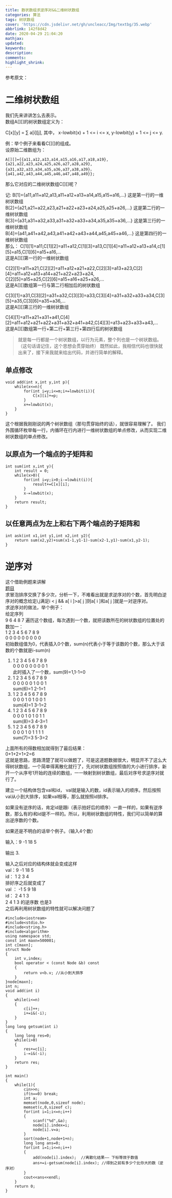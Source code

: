 ```yaml
---
title: 数状数组求逆序对&&二维树状数组
categories: 算法
tags: 树状数组
cover: 'https://cdn.jsdelivr.net/gh/uncleacc/Img/textbg/35.webp'
abbrlink: 142f8d42
date: 2020-04-29 21:04:20
mathjax:
updated:
keywords:
description:
comments:
highlight_shrink:
---
```

参考原文：[](https://blog.csdn.net/GodJing007/article/details/81158288)
# 二维树状数组
我们先来讲讲怎么去表示。   
数组A[][]的树状数组定义为：

C[x][y] = ∑ a[i][j], 其中，
x-lowbit(x) + 1 <= i <= x,
y-lowbit(y) + 1 <= j <= y.

例：举个例子来看看C[][]的组成。  
设原始二维数组为：   
```
A[][]={{a11,a12,a13,a14,a15,a16,a17,a18,a19},   
{a21,a22,a23,a24,a25,a26,a27,a28,a29},   
{a31,a32,a33,a34,a35,a36,a37,a38,a39}，   
{a41,a42,a43,a44,a45,a46,a47,a48,a49}};
```
那么它对应的二维树状数组C[][]呢？

记:
B[1]={a11,a11+a12,a13,a11+a12+a13+a14,a15,a15+a16,…} 这是第一行的一维树状数组   
B[2]={a21,a21+a22,a23,a21+a22+a23+a24,a25,a25+a26,…} 这是第二行的一维树状数组   
B[3]={a31,a31+a32,a33,a31+a32+a33+a34,a35,a35+a36,…} 这是第三行的一维树状数组   
B[4]={a41,a41+a42,a43,a41+a42+a43+a44,a45,a45+a46,…} 这是第四行的一维树状数组   
那么：
C[1][1]=a11,C[1][2]=a11+a12,C[1][3]=a13,C[1][4]=a11+a12+a13+a14,c[1][5]=a15,C[1][6]=a15+a16,…   
这是A[][]第一行的一维树状数组

C[2][1]=a11+a21,C[2][2]=a11+a12+a21+a22,C[2][3]=a13+a23,C[2][4]=a11+a12+a13+a14+a21+a22+a23+a24,   
C[2][5]=a15+a25,C[2][6]=a15+a16+a25+a26,…   
这是A[][]数组第一行与第二行相加后的树状数组   

C[3][1]=a31,C[3][2]=a31+a32,C[3][3]=a33,C[3][4]=a31+a32+a33+a34,C[3][5]=a35,C[3][6]=a35+a36,…   
这是A[][]第三行的一维树状数组   

C[4][1]=a11+a21+a31+a41,C[4][2]=a11+a12+a21+a22+a31+a32+a41+a42,C[4][3]=a13+a23+a33+a43,…   
这是A[][]数组第一行+第二行+第三行+第四行后的树状数组
> 就是每一行都是一个树状数组，以行为元素，整个列也是一个树状数组。
（这句话请记住，这个思想会贯穿始终）
既然如此，我相信代码也很快就出来了，接下来我就来给出代码，并进行简单的解释。
## 单点修改
```
void add(int x,int y,int p){  
    while(x<=n){
        for(int i=y;i<=m;i+=lowbit(i)){
            C[x][i]+=p;
        } 
        x+=lowbit(x);
    }  
}  
```
这个根据我刚刚说的两个树状数组（那句贯穿始终的话），就很容易理解了。
我们外围循环枚举每一行，内循环在行内进行一维树状数组的单点修改，从而实现二维树状数组的单点修改。
## 以原点为一个端点的子矩阵和
```
int sum(int x,int y){  
    int result = 0;  
    while(x>0){
        for(int i=y;i>0;i-=lowbit(i)){
            result+=C[x][i];
        }
        x-=lowbit(x);
    }  
    return result;  
}  
```
## 以任意两点为左上和右下两个端点的子矩阵和
```
int ask(int x1,int y1,int x2,int y2){
    return sum(x2,y2)+sum(x1-1,y1-1)-sum(x2-1,y1)-sum(x1,y2-1);
}
```
# 逆序对
这个借助例题来讲解   
[题目](https://vjudge.net/contest/368993#problem/B)   
求冒泡排序交换了多少次，分析一下，不难看出就是求逆序对的个数，首先明白逆序对的概念给定i,j满足i < j && a[ i ]>a[ j ]则a[ i ]和a[ j ]就是一对逆序对。   
求逆序对的做法，举个例子：   
给定序列   
9 6 4 8 7
遍历这个数组，每次遇到一个数，就把该数所在的树状数组的位置处的数加一：   
1 2 3 4 5 6 7 8 9   
0 0 0 0 0 0 0 0 0  
初始数组值为0，代表插入0个数，sum(n)代表小于等于该数的个数，那么大于该数的个数就是i-sum(n) 
1. 1 2 3 4 5 6 7 8 9   
   0 0 0 0 0 0 0 0 1   
    此时插入了一个数，sum(9)=1,1-1=0
2. 1 2 3 4 5 6 7 8 9   
   0 0 0 0 0 1 0 0 1   
   sum(6)=1 2-1=1
3. 1 2 3 4 5 6 7 8 9   
   0 0 0 1 0 1 0 0 1   
   sum(4)=1 3-1=2
4. 1 2 3 4 5 6 7 8 9   
   0 0 0 1 0 1 0 1 1   
   sum(8)=3 4-3=1   
5. 1 2 3 4 5 6 7 8 9   
   0 0 0 1 0 1 1 1 1  
   sum(7)=3 5-3=2 

上面所有的得数相加就得到了最后结果：   
0+1+2+1+2=6   
这就是思路，思路清楚了就可以做题了，可是这道题数据很大，明显开不了这么大得树状数组，一个简单得离散化就行了，先对树状数组按照值的大小进行排序，新开一个从序号1开始的连续的数组，一一映射到树状数组，最后对序号求逆序对就行了。

建立一个结构体包含val和id， val就是输入的数，id表示输入的顺序。然后按照val从小到大排序，如果val相等，那么就按照id排序。

如果没有逆序的话，肯定id是跟i（表示拍好后的顺序）一直一样的，如果有逆序数，那么有的i和id是不一样的。所以，利用树状数组的特性，我们可以简单的算出逆序数的个数。

如果还是不明白的话举个例子。（输入4个数）

输入：9 -1 18 5

输出 3.

输入之后对应的结构体就会变成这样   
val：9 -1 18 5    
id：  1  2  3  4    
排好序之后就变成了   
val ：  -1 5 9 18   
id：      2 4  1  3   
2 4 1 3 的逆序数 也是3   
之后再利用树状数组的特性就可以解决问题了
```
#include<iostream>
#include<stdio.h>
#include<string.h>
#include<algorithm> 
using namespace std;
const int maxn=500001;
int c[maxn];
struct Node
{
	int v,index;
	bool operator < (const Node &b) const
	{
		return v<b.v; //从小到大排序 
	}
}node[maxn];
int n;
void add(int i)
{
	while(i<=n)
	{
		c[i]++;
		i+=i&(-i);	
	}
}
long long getsum(int i)
{
	long long res=0;
	while(i>0)
	{
		res+=c[i];
		i-=i&(-i);
	}
	return res;
}
 
int main()
{
	while(1){
		cin>>n;
		if(n==0) break;
		int a;
		memset(node,0,sizeof node);
		memset(c,0,sizeof c);
		for(int i=1;i<=n;i++)
		{
			scanf("%d",&a);
			node[i].index=i;
			node[i].v=a;
		}
		sort(node+1,node+1+n);
		long long ans=0;
		for(int i=1;i<=n;i++)
		{
			add(node[i].index);  //离散化结果—— 下标等效于数值
			ans+=i-getsum(node[i].index); //得到之前有多少个比你大的数（逆序对）
		}
		cout<<ans<<endl;
	}
	return 0;
}
```
